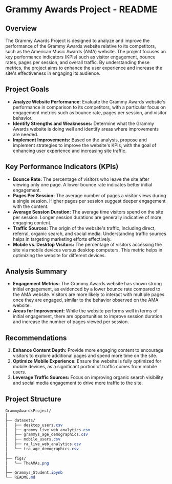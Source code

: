 # Grammy Awards Project - README

## Overview

The Grammy Awards Project is designed to analyze and improve the performance of the Grammy Awards website relative to its competitors, such as the American Music Awards (AMA) website. The project focuses on key performance indicators (KPIs) such as visitor engagement, bounce rates, pages per session, and overall traffic. By understanding these metrics, the project aims to enhance the user experience and increase the site's effectiveness in engaging its audience.

## Project Goals

- **Analyze Website Performance:** Evaluate the Grammy Awards website's performance in comparison to its competitors, with a particular focus on engagement metrics such as bounce rate, pages per session, and visitor behavior.
- **Identify Strengths and Weaknesses:** Determine what the Grammy Awards website is doing well and identify areas where improvements are needed.
- **Implement Improvements:** Based on the analysis, propose and implement strategies to improve the website's KPIs, with the goal of enhancing user experience and increasing site traffic.

## Key Performance Indicators (KPIs)

- **Bounce Rate:** The percentage of visitors who leave the site after viewing only one page. A lower bounce rate indicates better initial engagement.
- **Pages Per Session:** The average number of pages a visitor views during a single session. Higher pages per session suggest deeper engagement with the content.
- **Average Session Duration:** The average time visitors spend on the site per session. Longer session durations are generally indicative of more engaging content.
- **Traffic Sources:** The origin of the website's traffic, including direct, referral, organic search, and social media. Understanding traffic sources helps in targeting marketing efforts effectively.
- **Mobile vs. Desktop Visitors:** The percentage of visitors accessing the site via mobile devices versus desktop computers. This metric helps in optimizing the website for different devices.

## Analysis Summary

- **Engagement Metrics:** The Grammy Awards website has shown strong initial engagement, as evidenced by a lower bounce rate compared to the AMA website. Visitors are more likely to interact with multiple pages once they are engaged, similar to the behavior observed on the AMA website.
- **Areas for Improvement:** While the website performs well in terms of initial engagement, there are opportunities to improve session duration and increase the number of pages viewed per session.

## Recommendations

1. **Enhance Content Depth:** Provide more engaging content to encourage visitors to explore additional pages and spend more time on the site.
2. **Optimize Mobile Experience:** Ensure the website is fully optimized for mobile devices, as a significant portion of traffic comes from mobile users.
3. **Leverage Traffic Sources:** Focus on improving organic search visibility and social media engagement to drive more traffic to the site.

## Project Structure
```css
GrammyAwardsProject/
│
├── datasets/
│   ├── desktop_users.csv
│   ├── grammy_live_web_analytics.csv
│   ├── grammys_age_demographics.csv
│   ├── mobile_users.csv
│   ├── ra_live_web_analytics.csv
│   └── tra_age_demographics.csv
│
├── figs/
│   └── TheAMAs.png
│
├── Grammys_Student.ipynb
└── README.md
```
